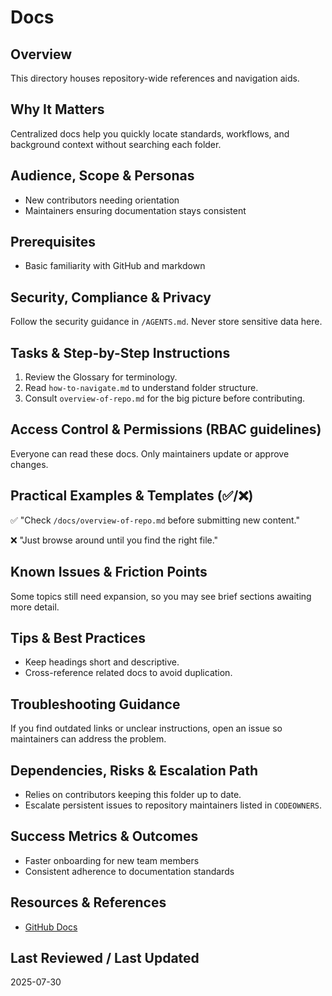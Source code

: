 # Docs

## Overview

This directory houses repository-wide references and navigation aids.

## Why It Matters

Centralized docs help you quickly locate standards, workflows, and background context without searching each folder.

## Audience, Scope & Personas

- New contributors needing orientation
- Maintainers ensuring documentation stays consistent

## Prerequisites

- Basic familiarity with GitHub and markdown

## Security, Compliance & Privacy

Follow the security guidance in `/AGENTS.md`. Never store sensitive data here.

## Tasks & Step-by-Step Instructions

1. Review the Glossary for terminology.
2. Read `how-to-navigate.md` to understand folder structure.
3. Consult `overview-of-repo.md` for the big picture before contributing.

## Access Control & Permissions (RBAC guidelines)

Everyone can read these docs. Only maintainers update or approve changes.

## Practical Examples & Templates (✅/❌)

✅ "Check `/docs/overview-of-repo.md` before submitting new content."

❌ "Just browse around until you find the right file."

## Known Issues & Friction Points

Some topics still need expansion, so you may see brief sections awaiting more detail.

## Tips & Best Practices

- Keep headings short and descriptive.
- Cross-reference related docs to avoid duplication.

## Troubleshooting Guidance

If you find outdated links or unclear instructions, open an issue so maintainers can address the problem.

## Dependencies, Risks & Escalation Path

- Relies on contributors keeping this folder up to date.
- Escalate persistent issues to repository maintainers listed in `CODEOWNERS`.

## Success Metrics & Outcomes

- Faster onboarding for new team members
- Consistent adherence to documentation standards

## Resources & References

- [GitHub Docs](https://docs.github.com/en)

## Last Reviewed / Last Updated

2025-07-30
